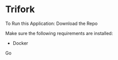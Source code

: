 # Trifork

To Run this Application:
Download the Repo

Make sure the following requirements are installed:
- Docker

Go 

